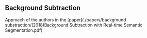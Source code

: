 ## Background Subtraction 
Approach of the authors in the [paper](./papers/background substraction/(2018)Background Subtraction with Real-time Semantic Segmentation.pdf)
